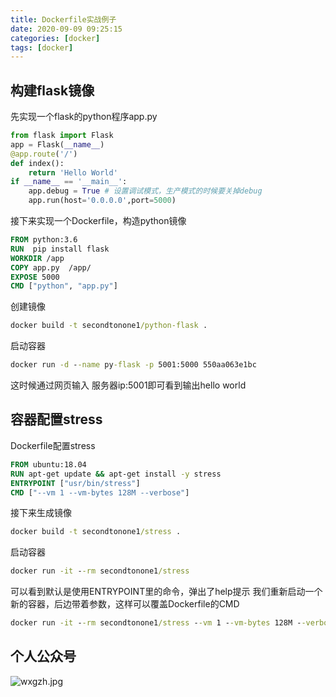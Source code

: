 ```yaml
---
title: Dockerfile实战例子
date: 2020-09-09 09:25:15
categories: [docker]
tags: [docker]
---
```

## 构建flask镜像
先实现一个flask的python程序app.py
``` python
from flask import Flask
app = Flask(__name__)
@app.route('/')
def index():
    return 'Hello World'
if __name__ == '__main__':
    app.debug = True # 设置调试模式，生产模式的时候要关掉debug
    app.run(host='0.0.0.0',port=5000)
```
<!--more-->
接下来实现一个Dockerfile，构造python镜像
``` Dockerfile
FROM python:3.6
RUN  pip install flask
WORKDIR /app
COPY app.py  /app/
EXPOSE 5000
CMD ["python", "app.py"]
```
创建镜像
``` cmd
docker build -t secondtonone1/python-flask .
```
启动容器
``` cmd
docker run -d --name py-flask -p 5001:5000 550aa063e1bc
```
这时候通过网页输入 服务器ip:5001即可看到输出hello world
## 容器配置stress
Dockerfile配置stress
``` Dockerfile
FROM ubuntu:18.04
RUN apt-get update && apt-get install -y stress
ENTRYPOINT ["usr/bin/stress"]
CMD ["--vm 1 --vm-bytes 128M --verbose"]
```
接下来生成镜像
``` cmd
docker build -t secondtonone1/stress .
```
启动容器
``` cmd
docker run -it --rm secondtonone1/stress
```
可以看到默认是使用ENTRYPOINT里的命令，弹出了help提示
我们重新启动一个新的容器，后边带着参数，这样可以覆盖Dockerfile的CMD
``` cmd
docker run -it --rm secondtonone1/stress --vm 1 --vm-bytes 128M --verbose
```
## 个人公众号
![wxgzh.jpg](wxgzh.jpg)






